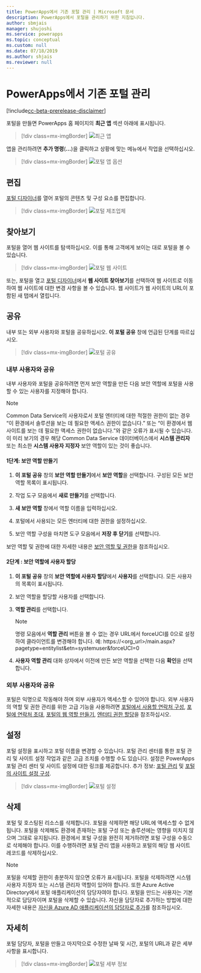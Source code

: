 ```yaml
---
title: PowerApps에서 기존 포털 관리 | Microsoft 문서
description: PowerApps에서 포털을 관리하기 위한 지침입니다.
author: sbmjais
manager: shujoshi
ms.service: powerapps
ms.topic: conceptual
ms.custom: null
ms.date: 07/18/2019
ms.author: shjais
ms.reviewer: null
---
```


# <a name="manage-existing-portals-in-powerapps"></a>PowerApps에서 기존 포털 관리

[!include[cc-beta-prerelease-disclaimer](../../includes/cc-beta-prerelease-disclaimer.md)]

포털을 만들면 PowerApps 홈 페이지의 **최근 앱** 섹션 아래에 표시됩니다.

> [!div class=mx-imgBorder]
> ![최근 앱](media/recent-apps.png "최근 앱")  

앱을 관리하려면 **추가 명령**(**…**)을 클릭하고 상황에 맞는 메뉴에서 작업을 선택하십시오.

> [!div class=mx-imgBorder]
> ![포털 앱 옵션](media/portal-app-options.png "포털 앱 옵션")  

## <a name="edit"></a>편집

[포털 디자이너](portal-designer-anatomy.md)를 열어 포털의 콘텐츠 및 구성 요소를 편집합니다.  

> [!div class=mx-imgBorder]
> ![포털 제조업체](media/portal-maker.png "포털 제조업체")  

## <a name="browse"></a>찾아보기

포털을 열어 웹 사이트를 탐색하십시오. 이를 통해 고객에게 보이는 대로 포털을 볼 수 있습니다.

> [!div class=mx-imgBorder]
> ![포털 웹 사이트](media/portal-website.png "포털 웹 사이트")  

또는, 포털을 열고 [포털 디자이너](portal-designer-anatomy.md)에서 **웹 사이트 찾아보기**를 선택하여 웹 사이트로 이동하여 웹 사이트에 대한 변경 사항을 볼 수 있습니다. 웹 사이트가 웹 사이트의 URL이 포함된 새 탭에서 열립니다.

## <a name="share"></a>공유

내부 또는 외부 사용자와 포털을 공유하십시오. **이 포털 공유** 창에 언급된 단계를 따르십시오.

> [!div class=mx-imgBorder]
> ![포털 공유](media/share-portal.png "포털 공유")  

### <a name="share-with-internal-users"></a>내부 사용자와 공유

내부 사용자와 포털을 공유하려면 먼저 보안 역할을 만든 다음 보안 역할에 포털을 사용할 수 있는 사용자를 지정해야 합니다.

> [!NOTE]
> Common Data Service의 사용자로서 포털 엔터티에 대한 적절한 권한이 없는 경우 “이 환경에서 솔루션을 보는 데 필요한 액세스 권한이 없습니다.” 또는 “이 환경에서 웹 사이트를 보는 데 필요한 액세스 권한이 없습니다.”와 같은 오류가 표시될 수 있습니다. 이 미리 보기의 경우 해당 Common Data Service 데이터베이스에서 **시스템 관리자** 또는 최소한 **시스템 사용자 지정자** 보안 역할이 있는 것이 좋습니다.

#### <a name="step-1-create-a-security-role"></a>1단계: 보안 역할 만들기

1.  **이 포털 공유** 창의 **보안 역할 만들기**에서 **보안 역할**을 선택합니다. 구성된 모든 보안 역할 목록이 표시됩니다.

2.  작업 도구 모음에서 **새로 만들기**를 선택합니다.

3.  **새 보안 역할** 창에서 역할 이름을 입력하십시오.

4.  포털에서 사용되는 모든 엔터티에 대한 권한을 설정하십시오.

5.  보안 역할 구성을 마치면 도구 모음에서 **저장 후 닫기**를 선택합니다.

보안 역할 및 권한에 대한 자세한 내용은 [보안 역할 및 권한](https://docs.microsoft.com/en-us/dynamics365/customer-engagement/admin/security-roles-privileges)을 참조하십시오.  

#### <a name="step-2-assign-users-to-the-security-role"></a>2단계 : 보안 역할에 사용자 할당

1.  **이 포털 공유** 창의 **보안 역할에 사용자 할당**에서 **사용자**를 선택합니다. 모든 사용자의 목록이 표시됩니다.

2.  보안 역할을 할당할 사용자를 선택합니다.

3.  **역할 관리**를 선택합니다.

    > [!NOTE]
    > 명령 모음에서 **역할 관리** 버튼을 볼 수 없는 경우 URL에서 forceUCI를 0으로 설정하여 클라이언트를 변경해야 합니다. 예: https://&lt;org\_url&gt;/main.aspx?pagetype=entitylist&etn=systemuser&forceUCI=0

4.  **사용자 역할 관리** 대화 상자에서 이전에 만든 보안 역할을 선택한 다음 **확인**을 선택합니다.

### <a name="share-with-external-users"></a>외부 사용자와 공유

포털은 익명으로 작동해야 하며 외부 사용자가 액세스할 수 있어야 합니다. 외부 사용자의 역할 및 권한 관리를 위한 고급 기능을 사용하려면 [포털에서 사용할 연락처 구성](https://docs.microsoft.com/en-us/dynamics365/customer-engagement/portals/configure-contacts), [포털에 연락처 초대](https://docs.microsoft.com/en-us/dynamics365/customer-engagement/portals/invite-contacts), [포털의 웹 역할 만들기](https://docs.microsoft.com/en-us/dynamics365/customer-engagement/portals/create-web-roles), [엔터티 권한 할당](https://docs.microsoft.com/en-us/dynamics365/customer-engagement/portals/assign-entity-permissions)을 참조하십시오.  

## <a name="settings"></a>설정

포털 설정을 표시하고 포털 이름을 변경할 수 있습니다. 포털 관리 센터를 통한 포털 관리 및 사이트 설정 작업과 같은 고급 조치를 수행할 수도 있습니다. 설정은 PowerApps 포털 관리 센터 및 사이트 설정에 대한 링크를 제공합니다. 추가 정보: [포털 관리](https://docs.microsoft.com/en-us/dynamics365/customer-engagement/portals/manage-portal) 및 [포털의 사이트 설정 구성](https://docs.microsoft.com/en-us/dynamics365/customer-engagement/portals/configure-site-settings).  

> [!div class=mx-imgBorder]
> ![포털 설정](media/portal-settings.png "포털 설정")  

## <a name="delete"></a>삭제

포털 및 호스팅된 리소스를 삭제합니다. 포털을 삭제하면 해당 URL에 액세스할 수 없게 됩니다. 포털을 삭제해도 환경에 존재하는 포털 구성 또는 솔루션에는 영향을 미치지 않으며 그대로 유지됩니다.
환경에서 포털 구성을 완전히 제거하려면 포털 구성을 수동으로 삭제해야 합니다. 이를 수행하려면 포털 관리 앱을 사용하고 포털의 해당 웹 사이트 레코드를 삭제하십시오.

> [!NOTE]
> 포털을 삭제할 권한이 충분하지 않으면 오류가 표시됩니다. 포털을 삭제하려면 시스템 사용자 지정자 또는 시스템 관리자 역할이 있어야 합니다. 또한 Azure Active Directory에서 포털 애플리케이션의 담당자여야 합니다. 포털을 만드는 사용자는 기본적으로 담당자이며 포털을 삭제할 수 있습니다. 자신을 담당자로 추가하는 방법에 대한 자세한 내용은 [자신을 Azure AD 애플리케이션의 담당자로 추가](https://docs.microsoft.com/en-us/dynamics365/customer-engagement/portals/manage-portal#to-add-yourself-as-an-owner-of-the-azure-ad-application)를 참조하십시오.

## <a name="details"></a>자세히

포털 담당자, 포털을 만들고 마지막으로 수정한 날짜 및 시간, 포털의 URL과 같은 세부 사항을 표시합니다.

> [!div class=mx-imgBorder]
> ![포털 세부 정보](media/portal-details.png "포털 세부 정보")  

